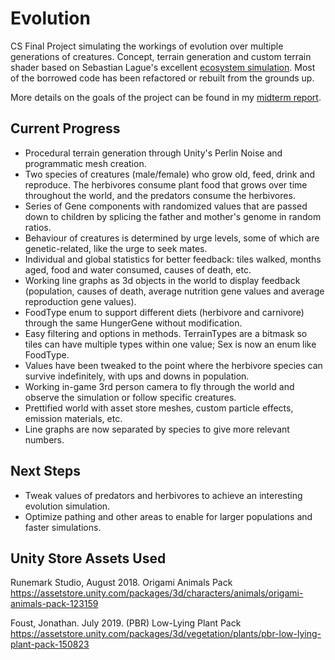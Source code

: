 # Evolution
CS Final Project simulating the workings of evolution over multiple generations of creatures. Concept, terrain generation and custom terrain shader based on Sebastian Lague's excellent [ecosystem simulation](https://github.com/SebLague/Ecosystem-2/tree/master). Most of the borrowed code has been refactored or rebuilt from the grounds up.

More details on the goals of the project can be found in my [midterm report](https://docs.google.com/document/d/1kLYXM7bCpaHHlvhtzHdlWk9fkTlYQ4Y3WisZ4CgeYk8/edit?usp=sharing).


## Current Progress

* Procedural terrain generation through Unity's Perlin Noise and programmatic mesh creation.
* Two species of creatures (male/female) who grow old, feed, drink and reproduce. The herbivores consume plant food that grows over time throughout the world, and the predators consume the herbivores.
* Series of Gene components with randomized values that are passed down to children by splicing the father and mother's genome in random ratios.
* Behaviour of creatures is determined by urge levels, some of which are genetic-related, like the urge to seek mates.
* Individual and global statistics for better feedback: tiles walked, months aged, food and water consumed, causes of death, etc.
* Working line graphs as 3d objects in the world to display feedback (population, causes of death, average nutrition gene values and average reproduction gene values).
* FoodType enum to support different diets (herbivore and carnivore) through the same HungerGene without modification.
* Easy filtering and options in methods. TerrainTypes are a bitmask so tiles can have multiple types within one value; Sex is now an enum like FoodType.
* Values have been tweaked to the point where the herbivore species can survive indefinitely, with ups and downs in population.
* Working in-game 3rd person camera to fly through the world and observe the simulation or follow specific creatures.
* Prettified world with asset store meshes, custom particle effects, emission materials, etc.
* Line graphs are now separated by species to give more relevant numbers.


## Next Steps

* Tweak values of predators and herbivores to achieve an interesting evolution simulation.
* Optimize pathing and other areas to enable for larger populations and faster simulations.


## Unity Store Assets Used

Runemark Studio, August 2018.
Origami Animals Pack
https://assetstore.unity.com/packages/3d/characters/animals/origami-animals-pack-123159

Foust, Jonathan. July 2019.
(PBR) Low-Lying Plant Pack
https://assetstore.unity.com/packages/3d/vegetation/plants/pbr-low-lying-plant-pack-150823
